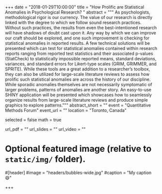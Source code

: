 +++
date = "2018-01-29T10:00:00"
title = "How Prolific are Statistical Anomalies in Psychological Research? "
abstract = """ As psychologists, methodological rigor is our currency. The value of our research is directly linked with the degree to which we follow sound research practices. Without such practices, the results from even the best-intentioned research will have shadows of doubt cast upon it. Any way by which we can improve our craft should be explored, and one such improvement is checking for statistical anomalies in reported results. A few technical solutions will be presented which can test for statistical anomalies contained within research reports ranging from reported test statistics and their associated p-values (StatCheck) to statistically impossible reported means, standard deviations, variances, and standard errors for Likert-type scales (GRIM,  GRIMMER, and SPRITE). While these tools are a great addition to a researcher’s toolbox, they can also be utilized for large-scale literature reviews to assess how prolific such statistical anomalies are across the history of our discipline. While sporadic anomalies themselves are not necessarily symptomatic of larger problems, patterns of anomalies are another story. An easy-to-use SHINY application will be presented which showcases how to seamlessly organize results from large-scale literature reviews and produce simple graphics to explore patterns."""
abstract_short = ""
event = "Quantitative Methods Forum"
event_url = ""
location = "Toronto, Canada"

selected = false
math = true

url_pdf = ""
url_slides = ""
url_video = ""

# Optional featured image (relative to `static/img/` folder).
#[header]
#image = "headers/bubbles-wide.jpg"
#caption = "My caption :smile:"

+++
